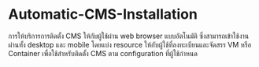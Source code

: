 Automatic-CMS-Installation
==========================

การให้บริการการติดตั้ง CMS ให้กับผู้ใช้ผ่าน web browser แบบอัตโนมัติ ซึ่งสามารถเข้าใช้งานผ่านทั้ง desktop และ mobile โดยแบ่ง resource ให้กับผู้ใช้ที่ลงทะเบียนและจัดสรร VM หรือ Container เพื่อใช้สำหรับติดตั้ง CMS ตาม configuration ที่ผู้ใช้กำหนด
